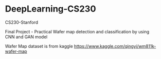 # DeepLearning-CS230
CS230-Stanford 

Final Project - Practical Wafer map detection and classification by using CNN and GAN model

Wafer Map dataset is from kaggle
https://www.kaggle.com/qingyi/wm811k-wafer-map
